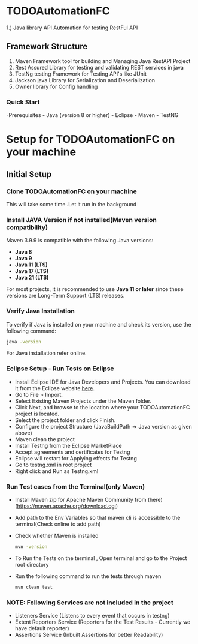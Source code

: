 # TODOAutomationFC

1.) Java library API Automation for testing RestFul API


## Framework Structure

1. Maven Framework tool for building and Managing Java RestAPI Project
2. Rest Assured Library for testing and validating REST services in java
3.  TestNg testing Framework for Testing API's like JUnit
4.  Jackson java Library for Serialization and Deserialization
5.   Owner library for Config handling

### Quick Start

  -Prerequisites
	- Java (version 8 or higher)
	- Eclipse
	- Maven
	- TestNG

# Setup for TODOAutomationFC on your machine

## Initial Setup

### Clone TODOAutomationFC on your machine

This will take some time .Let it run in the background

### Install JAVA Version if not installed(Maven version compatibility)

Maven 3.9.9 is compatible with the following Java versions:
- **Java 8**
- **Java 9**
- **Java 11 (LTS)**
- **Java 17 (LTS)**
- **Java 21 (LTS)**

For most projects, it is recommended to use **Java 11 or later** since these versions are Long-Term Support (LTS) releases.

### Verify Java Installation
To verify if Java is installed on your machine and check its version, use the following command:

```bash
java -version
```

For Java installation refer online.

### Eclipse Setup - Run Tests on Eclipse

- Install Eclipse IDE for Java Developers and Projects. You can download it from the Eclipse website [here](https://eclipse.org/downloads/).
- Go to File > Import.
- Select Existing Maven Projects under the Maven folder.
- Click Next, and browse to the location where your TODOAutomationFC project is located.
- Select the project folder and click Finish.
- Configure the project Structure (JavaBuildPath => Java version as given above)
- Maven clean the project
- Install Testng from the Eclipse MarketPlace
- Accept agreements and certificates for Testng
- Eclipse will restart for Applying effects for Testng
- Go to testng.xml in root project
- Right click and Run as Testng.xml


### Run Test cases from the Terminal(only Maven)

- Install Maven zip for Apache Maven Community from (here)(https://maven.apache.org/download.cgi)
- Add path to the Env Variables so that maven cli is accessible to the terminal(Check online to add path)
- Check whether Maven is installed
  
  ```bash
  mvn -version
  ```
- To Run the Tests on the terminal , Open terminal and go to the Project root directory
- Run the following command to run the tests through maven
  
  ```bash
  mvn clean test
  ```

### NOTE: Following Services are not included in the project

- Listeners Service (Listens to every event that occurs in testng)
- Extent Reporters Service (Reporters for the Test Results - Currently we have default reporter)
- Assertions Service (Inbuilt Assertions for better Readability)











